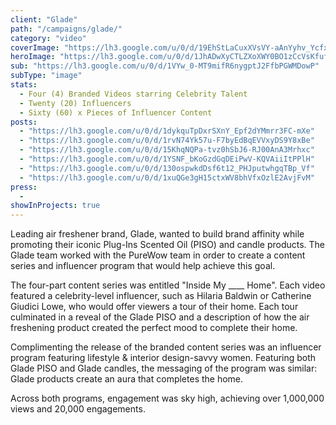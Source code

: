 ```yaml
---
client: "Glade"
path: "/campaigns/glade/"
category: "video"
coverImage: "https://lh3.google.com/u/0/d/19EhStLaCuxXVsVY-aAnYyhv_YcfxuyzQ"
heroImage: "https://lh3.google.com/u/0/d/1JhADwXyCTLZXoXWY0BO1zCcVsKfufoZp"
sub: "https://lh3.google.com/u/0/d/1VYw_0-MT9mifR6nygptJ2FfbPGWMDowP"
subType: "image"
stats:
  - Four (4) Branded Videos starring Celebrity Talent
  - Twenty (20) Influencers
  - Sixty (60) x Pieces of Influencer Content
posts:
  - "https://lh3.google.com/u/0/d/1dykquTpDxrSXnY_Epf2dYMmrr3FC-mXe"
  - "https://lh3.google.com/u/0/d/1rvN74Yk57u-F7byEdBqEVVxyDS9Y8xBe"
  - "https://lh3.google.com/u/0/d/15KhqNQPa-tvz0hSbJ6-RJ00AnA3Mrhxc"
  - "https://lh3.google.com/u/0/d/1YSNF_bKoGzdGqDEiPwV-KQVAiiItPPlH"
  - "https://lh3.google.com/u/0/d/130ospwkdDsf6t12_PHJputwhgqTBp_Vf"
  - "https://lh3.google.com/u/0/d/1xuQGe3gH15ctxWV8bhVfxOzlE2AvjFvM"
press:
  -
showInProjects: true
---
```


Leading air freshener brand, Glade, wanted to build brand affinity while promoting their iconic Plug-Ins Scented Oil (PISO) and candle products. The Glade team worked with the PureWow team in order to create a content series and influencer program that would help achieve this goal.

The four-part content series was entitled "Inside My \_\_\_\_ Home". Each video featured a celebrity-level influencer, such as Hilaria Baldwin or Catherine Giudici Lowe, who would offer viewers a tour of their home. Each tour culminated in a reveal of the Glade PISO and a description of how the air freshening product created the perfect mood to complete their home.

Complimenting the release of the branded content series was an influencer program featuring lifestyle & interior design-savvy women. Featuring both Glade PISO and Glade candles, the messaging of the program was similar: Glade products create an aura that completes the home.

Across both programs, engagement was sky high, achieving over 1,000,000 views and 20,000 engagements.
